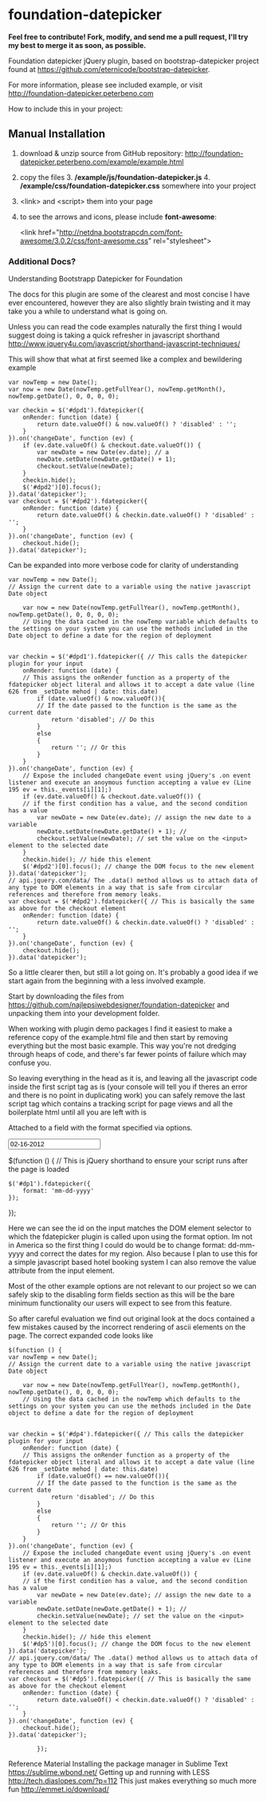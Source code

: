 foundation-datepicker
=====================

**Feel free to contribute! Fork, modify, and send me a pull request, I'll try my best to merge it as soon, as possible.**


Foundation datepicker jQuery plugin, based on bootstrap-datepicker project found at https://github.com/eternicode/bootstrap-datepicker.

For more information, please see included example, or visit http://foundation-datepicker.peterbeno.com

How to include this in your project:

Manual Installation
-------------------

1. download & unzip source from GitHub repository:
http://foundation-datepicker.peterbeno.com/example/example.html

2. copy the files
    3. **/example/js/foundation-datepicker.js**
    4.  **/example/css/foundation-datepicker.css**
        somewhere into your project 

3. &lt;link&gt; and &lt;script&gt; them into your page 

4. to see the arrows and icons, please include **font-awesome**:

    &lt;link href=&quot;http://netdna.bootstrapcdn.com/font-awesome/3.0.2/css/font-awesome.css&quot; rel=&quot;stylesheet&quot;&gt;
	
### Additional Docs? ###

Understanding Bootstrapp Datepicker for Foundation

The docs for this plugin are some of the clearest and most concise I have ever encountered, however they are also slightly brain twisting and it may take you a while to understand what is going on.

Unless you can read the code examples naturally the first thing I would suggest doing is taking a quick refresher in javascript shorthand http://www.jquery4u.com/javascript/shorthand-javascript-techniques/

This will show that what at first seemed like a complex and bewildering example

    var nowTemp = new Date();
    var now = new Date(nowTemp.getFullYear(), nowTemp.getMonth(), nowTemp.getDate(), 0, 0, 0, 0);
 
    var checkin = $('#dpd1').fdatepicker({
        onRender: function (date) {
            return date.valueOf() & now.valueOf() ? 'disabled' : '';
        }
    }).on('changeDate', function (ev) {
        if (ev.date.valueOf() & checkout.date.valueOf()) {
            var newDate = new Date(ev.date); // a
            newDate.setDate(newDate.getDate() + 1);
            checkout.setValue(newDate);
        }
        checkin.hide();
        $('#dpd2')[0].focus();
    }).data('datepicker');
    var checkout = $('#dpd2').fdatepicker({
        onRender: function (date) {
            return date.valueOf() & checkin.date.valueOf() ? 'disabled' : '';
        }
    }).on('changeDate', function (ev) {
        checkout.hide();
    }).data('datepicker');

Can be expanded into more verbose code for clarity of understanding

	var nowTemp = new Date(); 
	// Assign the current date to a variable using the native javascript Date object

    	var now = new Date(nowTemp.getFullYear(), nowTemp.getMonth(), nowTemp.getDate(), 0, 0, 0, 0);
    	// Using the data cached in the nowTemp variable which defaults to the settings on your system you can use the methods included in the Date object to define a date for the region of deployment

 
	var checkin = $('#dpd1').fdatepicker({ // This calls the datepicker plugin for your input
        onRender: function (date) { 
        // This assigns the onRender function as a property of the fdatepicker object literal and allows it to accept a date value (line 626 from _setDate mehod | date: this.date)
            if (date.valueOf() & now.valueOf()){ 
            // If the date passed to the function is the same as the current date
            	return 'disabled'; // Do this
            } 
            else 
            {
            	return ''; // Or this
            }
        }
    }).on('changeDate', function (ev) { 
    	// Expose the included changeDate event using jQuery's .on event listener and execute an anoymous function accepting a value ev (Line 195 ev = this._events[i][1];)
        if (ev.date.valueOf() & checkout.date.valueOf()) {
        // if the first condition has a value, and the second condition has a value
            var newDate = new Date(ev.date); // assign the new date to a variable
            newDate.setDate(newDate.getDate() + 1); // 
            checkout.setValue(newDate); // set the value on the <input> element to the selected date
        }
        checkin.hide(); // hide this element
        $('#dpd2')[0].focus(); // change the DOM focus to the new element
    }).data('datepicker'); 
    // api.jquery.com/data/‎ The .data() method allows us to attach data of any type to DOM elements in a way that is safe from circular references and therefore from memory leaks.
    var checkout = $('#dpd2').fdatepicker({ // This is basically the same as above for the checkout element
        onRender: function (date) {
            return date.valueOf() & checkin.date.valueOf() ? 'disabled' : '';
        }
    }).on('changeDate', function (ev) {
        checkout.hide();
    }).data('datepicker');

So a little clearer then, but still a lot going on. It's probably a good idea if we start again from the beginning with a less involved example.

Start by downloading the files from https://github.com/najlepsiwebdesigner/foundation-datepicker and unpacking them into your development folder.

When working with plugin demo packages I find it easiest to make a reference copy of the example.html file and then start by removing everything but the most basic example. This way you're not dredging through heaps of code, and there's far fewer points of failure which may confuse you.

So leaving everything in the head as it is, and leaving all the javascript code inside the first script tag as is (your console will tell you if theres an error and there is no point in duplicating work) you can safely remove the last script tag which contains a tracking script for page views and all the boilerplate html until all you are left with is

<p>Attached to a field with the format specified via options.</p>
<div class="panel">
    <input type="text" class="span2" value="02-16-2012" id="dp1">
</div>

$(function () { 
// This is jQuery shorthand to ensure your script runs after the page is loaded

    $('#dp1').fdatepicker({
        format: 'mm-dd-yyyy'
    });
});

Here we can see the id on the input matches the DOM element selector to which the fdatepicker plugin is called upon using the format option. Im not in America so the first thing I could do would be to change format: dd-mm-yyyy and correct the dates for my region. Also because I plan to use this for a simple javascript based hotel booking system I can also remove the value attribute from the input element.

Most of the other example options are not relevant to our project so we can safely skip to the disabling form fields section as this will be the bare minimum functionality our users will expect to see from this feature.

So after careful evaluation we find out original look at the docs contained a few mistakes caused by the incorrect rendering of ascii elements on the page. The correct expanded code looks like

	$(function () {
	var nowTemp = new Date(); 
	// Assign the current date to a variable using the native javascript Date object

    	var now = new Date(nowTemp.getFullYear(), nowTemp.getMonth(), nowTemp.getDate(), 0, 0, 0, 0);
    	// Using the data cached in the nowTemp which defaults to the settings on your system you can use the methods included in the Date object to define a date for the region of deployment

 
    var checkin = $('#dp4').fdatepicker({ // This calls the datepicker plugin for your input
        onRender: function (date) { 
        // This assigns the onRender function as a property of the fdatepicker object literal and allows it to accept a date value (line 626 from _setDate mehod | date: this.date)
            if (date.valueOf() == now.valueOf()){ 
            // If the date passed to the function is the same as the current date
            	return 'disabled'; // Do this
            } 
            else 
            {
            	return ''; // Or this
            }
        }
    }).on('changeDate', function (ev) { 
    	// Expose the included changeDate event using jQuery's .on event listener and execute an anoymous function accepting a value ev (Line 195 ev = this._events[i][1];)
        if (ev.date.valueOf() & checkin.date.valueOf()) {
        // if the first condition has a value, and the second condition has a value
            var newDate = new Date(ev.date); // assign the new date to a variable
            newDate.setDate(newDate.getDate() + 1); // 
            checkin.setValue(newDate); // set the value on the <input> element to the selected date
        }
        checkin.hide(); // hide this element
        $('#dp5')[0].focus(); // change the DOM focus to the new element
    }).data('datepicker'); 
    // api.jquery.com/data/‎ The .data() method allows us to attach data of any type to DOM elements in a way that is safe from circular references and therefore from memory leaks.
    var checkout = $('#dp5').fdatepicker({ // This is basically the same as above for the checkout element
        onRender: function (date) {
            return date.valueOf() < checkin.date.valueOf() ? 'disabled' : '';
        }
    }).on('changeDate', function (ev) {
        checkout.hide();
    }).data('datepicker');
				
			});



Reference Material
Installing the package manager in Sublime Text https://sublime.wbond.net/
Getting up and running with LESS http://tech.diaslopes.com/?p=112
This just makes everything so much more fun http://emmet.io/download/











